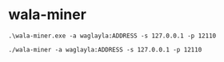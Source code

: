 # wala-miner



```
.\wala-miner.exe -a waglayla:ADDRESS -s 127.0.0.1 -p 12110

./wala-miner -a waglayla:ADDRESS -s 127.0.0.1 -p 12110
```
